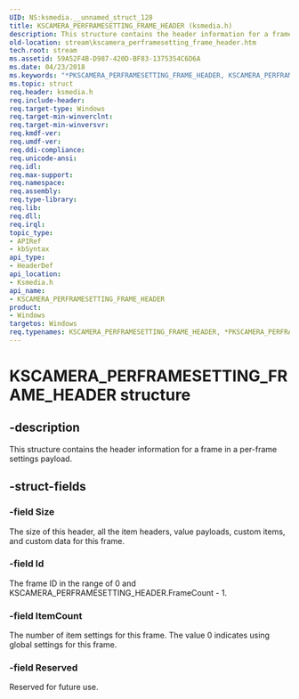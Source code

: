 ```yaml
---
UID: NS:ksmedia.__unnamed_struct_128
title: KSCAMERA_PERFRAMESETTING_FRAME_HEADER (ksmedia.h)
description: This structure contains the header information for a frame in a per-frame settings payload.
old-location: stream\kscamera_perframesetting_frame_header.htm
tech.root: stream
ms.assetid: 59A52F4B-D987-420D-BF83-1375354C6D6A
ms.date: 04/23/2018
ms.keywords: "*PKSCAMERA_PERFRAMESETTING_FRAME_HEADER, KSCAMERA_PERFRAMESETTING_FRAME_HEADER, KSCAMERA_PERFRAMESETTING_FRAME_HEADER structure [Streaming Media Devices], PKSCAMERA_PERFRAMESETTING_FRAME_HEADER, PKSCAMERA_PERFRAMESETTING_FRAME_HEADER structure pointer [Streaming Media Devices], ksmedia/KSCAMERA_PERFRAMESETTING_FRAME_HEADER, ksmedia/PKSCAMERA_PERFRAMESETTING_FRAME_HEADER, stream.kscamera_perframesetting_frame_header"
ms.topic: struct
req.header: ksmedia.h
req.include-header: 
req.target-type: Windows
req.target-min-winverclnt: 
req.target-min-winversvr: 
req.kmdf-ver: 
req.umdf-ver: 
req.ddi-compliance: 
req.unicode-ansi: 
req.idl: 
req.max-support: 
req.namespace: 
req.assembly: 
req.type-library: 
req.lib: 
req.dll: 
req.irql: 
topic_type:
- APIRef
- kbSyntax
api_type:
- HeaderDef
api_location:
- Ksmedia.h
api_name:
- KSCAMERA_PERFRAMESETTING_FRAME_HEADER
product:
- Windows
targetos: Windows
req.typenames: KSCAMERA_PERFRAMESETTING_FRAME_HEADER, *PKSCAMERA_PERFRAMESETTING_FRAME_HEADER
---
```


# KSCAMERA_PERFRAMESETTING_FRAME_HEADER structure


## -description


This structure contains the header information for a frame in a per-frame settings payload.


## -struct-fields




### -field Size

The size of this header, all the item headers, value payloads, custom items, and custom data for this frame.


### -field Id

The frame ID in the range of 0 and KSCAMERA_PERFRAMESETTING_HEADER.FrameCount - 1.


### -field ItemCount

The number of item settings for this frame. The value 0 indicates using global settings for this frame.


### -field Reserved

Reserved for future use.

